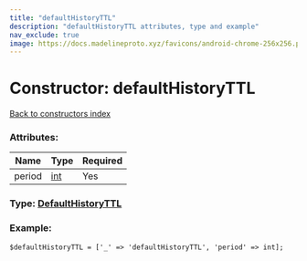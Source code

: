 ```yaml
---
title: "defaultHistoryTTL"
description: "defaultHistoryTTL attributes, type and example"
nav_exclude: true
image: https://docs.madelineproto.xyz/favicons/android-chrome-256x256.png
---
```

# Constructor: defaultHistoryTTL  
[Back to constructors index](/API_docs/constructors/index.html)



### Attributes:

| Name     |    Type       | Required |
|----------|---------------|----------|
|period|[int](/API_docs/types/int.html) | Yes|



### Type: [DefaultHistoryTTL](/API_docs/types/DefaultHistoryTTL.html)


### Example:

```
$defaultHistoryTTL = ['_' => 'defaultHistoryTTL', 'period' => int];
```  
